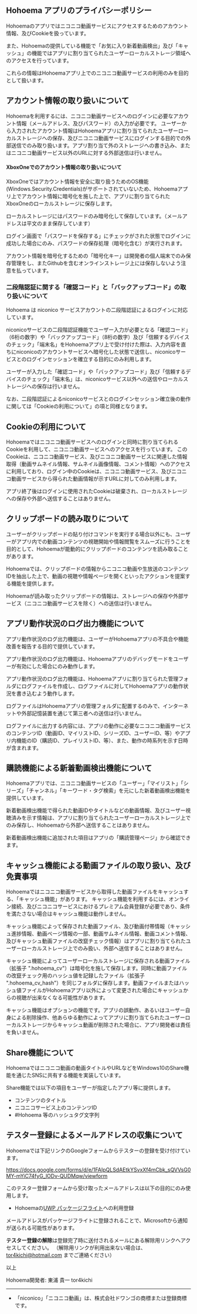 ## Hohoema アプリのプライバシーポリシー
Hohoemaのアプリではニコニコ動画サービスにアクセスするためのアカウント情報、及びCookieを扱っています。

また、Hohoemaの提供している機能で「お気に入り新着動画検出」及び「キャッシュ」の機能ではアプリに割り当てられたユーザーローカルストレージ領域へのアクセスを行っています。

これらの情報はHohoemaアプリ上でのニコニコ動画サービスの利用のみを目的として扱います。

## アカウント情報の取り扱いについて
Hohoemaを利用するには、ニコニコ動画サービスへのログインに必要なアカウント情報（メールアドレス、及びパスワード）の入力が必要です。
ユーザーから入力されたアカウント情報はHohoemaアプリに割り当てられたユーザーローカルストレージへの保存、及びニコニコ動画サービスにログインする目的での外部送信でのみ取り扱います。アプリ割り当て外のストレージへの書き込み、またはニコニコ動画サービス以外のURLに対する外部送信は行いません。

#### XboxOneでのアカウント情報の取り扱いについて

XboxOneではアカウント情報を安全に取り扱うためのOS機能(Windows.Security.Credentials)がサポートされていないため、Hohoemaアプリ上でアカウント情報に暗号化を施した上で、アプリに割り当てられたXboxOneのローカルストレージに保存します。

ローカルストレージにはパスワードのみ暗号化して保存しています。（メールアドレスは平文のまま保存しています）

ログイン画面で「パスワードを保存する」にチェックがされた状態でログインに成功した場合にのみ、パスワードの保存処理（暗号化含む）が実行されます。

アカウント情報を暗号化するための「暗号化キー」は開発者の個人端末でのみ保存管理をし、またGithubを含むオンラインストレージ上には保存しないよう注意を払っています。

### 二段階認証に関する「確認コード」と「バックアップコード」の取り扱いについて

Hohoema は niconico サービスアカウントの二段階認証によるログインに対応しています。

niconicoサービスの二段階認証機能でユーザー入力が必要となる「確認コード」（6桁の数字）や「バックアップコード」（8桁の数字）及び「信頼するデバイスのチェック」「端末名」をHohoemaアプリ上で受け付けた際は、入力内容を直ちにniconicoのアカウントサービスへ暗号化した状態で送信し、niconicoサービスとのログインセッションを確立する目的にのみ利用します。

ユーザーが入力した「確認コード」や「バックアップコード」及び「信頼するデバイスのチェック」「端末名」は、niconicoサービス以外への送信やローカルストレージへの保存は行いません。

なお、二段階認証によるniconicoサービスとのログインセッション確立後の動作に関しては「Cookieの利用について」の項と同様となります。


## Cookieの利用について

Hohoemaではニコニコ動画サービスへのログインと同時に割り当てられるCookieを利用して、ニコニコ動画サービスへのアクセスを行っています。
このCookieは、ニコニコ動画サービス、及びニコニコ動画サービスに関連した情報取得（動画サムネイル情報、サムネイル画像情報、コメント情報）へのアクセスに利用しており、ログイン中のCookieは、ニコニコ動画サービス、及びニコニコ動画サービスから得られた動画情報が示すURLに対してのみ利用します。

アプリ終了後はログインに使用されたCookieは破棄され、ローカルストレージへの保存や外部へ送信することはありません。



## クリップボードの読み取りについて

ユーザーがクリップボードの貼り付けコマンドを実行する場合以外にも、ユーザーがアプリ内での動画コンテンツの視聴開始や情報閲覧をスムーズに行うことを目的として、Hohoemaが能動的にクリップボードのコンテンツを読み取ることがあります。

Hohoemaでは、クリップボードの情報からニコニコ動画や生放送のコンテンツIDを抽出した上で、動画の視聴や情報ページを開くといったアクションを提案する機能を提供します。

Hohoemaが読み取ったクリップボードの情報は、ストレージへの保存や外部サービス（ニコニコ動画サービスを除く）への送信は行いません。

## アプリ動作状況のログ出力機能について

アプリ動作状況のログ出力機能は、ユーザーがHohoemaアプリの不具合や機能改善を報告する目的で提供しています。

アプリ動作状況のログ出力機能は、Hohoemaアプリのデバッグモードをユーザーが有効にした場合にのみ動作します。

アプリ動作状況のログ出力機能は、Hohoemaアプリに割り当てられた管理フォルダにログファイルを作成し、ログファイルに対してHohoemaアプリの動作状況を書き込むよう動作します。

ログファイルはHohoemaアプリの管理フォルダに配置するのみで、インターネットや外部記憶装置を通じて第三者への送信は行いません。

ログファイルに出力する内容には、アプリの動作に必要なニコニコ動画サービスのコンテンツID（動画ID、マイリストID、シリーズID、ユーザーID、等）やアプリ内機能のID（購読ID、プレイリストID、等）、また、動作の時系列を示す日時が含まれます。

## 購読機能による新着動画検出機能について

Hohoemaアプリでは、ニコニコ動画サービスの「ユーザー」「マイリスト」「シリーズ」「チャンネル」「キーワード・タグ検索」を元にした新着動画検出機能を提供しています。

新着動画検出機能で得られた動画IDやタイトルなどの動画情報、及びユーザー視聴済みを示す情報は、アプリに割り当てられたユーザーローカルストレージ上でのみ保存し、Hohoemaから外部へ送信することはありません。

新着動画検出機能に追加された項目はアプリの「購読管理ページ」から確認できます。

## キャッシュ機能による動画ファイルの取り扱い、及び免責事項
Hohoemaではニコニコ動画サービスから取得した動画ファイルをキャッシュする、「キャッシュ機能」があります。
キャッシュ機能を利用するには、オンライン接続、及びニコニコサービスにおけるプレミアム会員登録が必要であり、条件を満たさない場合はキャッシュ機能は動作しません。

キャッシュ機能によって保存された動画ファイル、及び動画付帯情報（キャッシュ進捗情報、動画ページ情報の一部、動画サムネイル情報、動画コメント情報、及びキャッシュ動画ファイルの改竄チェック情報）はアプリに割り当てられたユーザーローカルストレージ上でのみ扱い、外部へ送信することはありません。

キャッシュ機能によってユーザーローカルストレージに保存される動画ファイル（拡張子 ".hohoema_cv"）は暗号化を施して保存します。同時に動画ファイルの改竄チェック用のハッシュ値を記録したファイル（拡張子 ".hohoema_cv_hash"）を同じフォルダに保存します。動画ファイルまたはハッシュ値ファイルがHohoemaアプリ以外によって変更された場合にキャッシュからの視聴が出来なくなる可能性があります。

キャッシュ機能はオプションの機能です。アプリの誤動作、あるいはユーザー自身による削除操作、他あらゆる動作によってアプリに割り当てられたユーザーローカルストレージからキャッシュ動画が削除された場合に、アプリ開発者は責任を負いません。

## Share機能について

Hohoemaではニコニコ動画の動画タイトルやURLなどをWindows10のShare機能を通じたSNSに共有する機能を実装しています。

Share機能では以下の項目をユーザーが指定したアプリ等に提供します。

* コンテンツのタイトル
* ニコニコサービス上のコンテンツID
* #Hohoema 等のハッシュタグ文字列

## テスター登録によるメールアドレスの収集について

Hohoemaでは下記リンクのGoogleフォームからテスターの登録を受け付けています。

https://docs.google.com/forms/d/e/1FAIpQLSdAEtkYSvxXf4mCbk_sQVVsG0MY-mYiC74fyG_lODv-QUDMqw/viewform

このテスター登録フォームから受け取ったメールアドレスは以下の目的にのみ使用します。

* Hohoemaの[UWP パッケージフライト](https://docs.microsoft.com/ja-jp/windows/uwp/publish/package-flights)への利用登録

メールアドレスがパッケージフライトに登録されることで、Microsoftから通知が送られる可能性があります。



**テスター登録の解除**は登録完了時に送付されるメールにある解除用リンクへアクセスしてください。
（解除用リンクが利用出来ない場合は、 tor4kichi@hotmail.com までご連絡ください）


以上

Hohoema開発者: 東浦 貴一 tor4kichi


* * *

* 「niconico」「ニコニコ動画」は、株式会社ドワンゴの商標または登録商標です。


